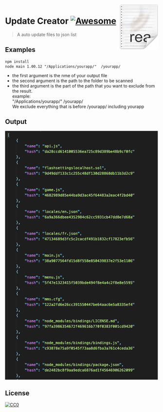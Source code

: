 <img src="images/icon.png" align="right" />

# Update Creator [![Awesome](https://cdn.rawgit.com/sindresorhus/awesome/d7305f38d29fed78fa85652e3a63e154dd8e8829/media/badge.svg)](https://github.com/Conviict/UpdateCreator#readme)
> A auto update files to json list

## Examples

```
npm install
node main 1.00.12 "/Applications/yourapp/"  /yourapp/
```
- the first argument is the nme of your output file  
- the second argument is the path to the folder to be scanned  
- the third argument is the part of the path that you want to exclude from the result.  
example:  
	"/Applications/yourapp/"  /yourapp/  
We exclude everything that is before /yourapp/ including yourapp

## Output

<img src="images/result.png"/>

## License

[![CC0](https://licensebuttons.net/p/zero/1.0/88x31.png)](https://creativecommons.org/publicdomain/zero/1.0/)